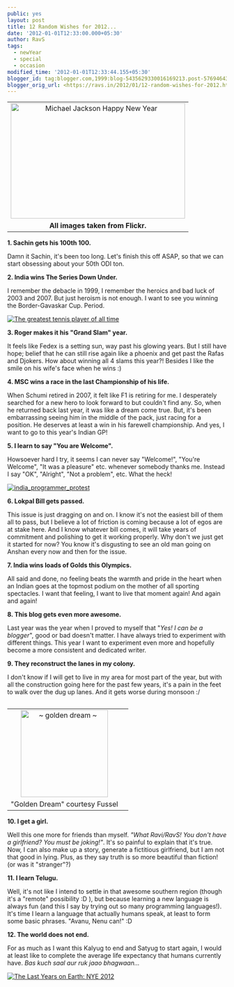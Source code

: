 ```yaml
---
public: yes
layout: post
title: 12 Random Wishes for 2012...
date: '2012-01-01T12:33:00.000+05:30'
author: RavS
tags:
  - newYear
  - special
  - occasion
modified_time: '2012-01-01T12:33:44.155+05:30'
blogger_id: tag:blogger.com,1999:blog-5435629330016169213.post-5769464361147654712
blogger_orig_url: <https://ravs.in/2012/01/12-random-wishes-for-2012.html>
---
```


<table align="center" cellpadding="0" cellspacing="0" class="tr-caption-container" style="margin-left: auto; margin-right: auto; text-align: center;"><tbody><tr><td style="text-align: center;"><a href="http://www.flickr.com/photos/purplegothicqueen/6609572443/" style="margin-left: auto; margin-right: auto;" title="Michael Jackson Happy New Year by purplegothicqueen, on Flickr"><img alt="Michael Jackson Happy New Year" height="265" src="http://farm8.staticflickr.com/7015/6609572443_b16b1467ab.jpg" width="400"></a></td></tr><tr><td class="tr-caption" style="text-align: center;"><b>All images taken from Flickr.</b></td></tr></tbody></table>

**1. Sachin gets his 100th 100.**

Damn it Sachin, it's been too long. Let's finish this off ASAP, so that we can start obsessing about your 50th ODI ton.

**2. India wins The Series Down Under.**

I remember the debacle in 1999, I remember the heroics and bad luck of 2003 and 2007. But just heroism is not enough. I want to see you winning the Border-Gavaskar Cup. Period.

[![The greatest tennis player of all time](http://farm3.staticflickr.com/2425/3698778354_f337b16014_b.jpg)](http://www.flickr.com/photos/7546657@N02/3698778354/ 'The greatest tennis player of all time by Squeaky Knees, on Flickr')

**3. Roger makes it his "Grand Slam" year.**

It feels like Fedex is a setting sun, way past his glowing years. But I still have hope; belief that he can still rise again like a phoenix and get past the Rafas and Djokers. How about winning all 4 slams this year?! Besides I like the smile on his wife's face when he wins :)

**4. MSC wins a race in the last Championship of his life.**

When Schumi retired in 2007, it felt like F1 is retiring for me. I desperately searched for a new hero to look forward to but couldn't find any. So, when he returned back last year, it was like a dream come true. But, it's been embarrassing seeing him in the middle of the pack, just racing for a position. He deserves at least a win in his farewell championship. And yes, I want to go to this year's Indian GP!

**5. I learn to say "You are Welcome".**

Howsoever hard I try, it seems I can never say "Welcome!", "You're Welcome", "It was a pleasure" etc. whenever somebody thanks me. Instead I say "OK", "Alright", "Not a problem", <nothing> etc. What the heck!

[![india_programmer_protest](http://farm7.staticflickr.com/6164/6259126916_585ebd1c63.jpg)](http://www.flickr.com/photos/believekevin/6259126916/ 'india_programmer_protest by believekevin, on Flickr')

**6. Lokpal Bill gets passed.**

This issue is just dragging on and on. I know it's not the easiest bill of them all to pass, but I believe a lot of friction is coming because a lot of egos are at stake here. And I know whatever bill comes, it will take years of commitment and polishing to get it working properly. Why don't we just get it started for now? You know it's disgusting to see an old man going on Anshan every now and then for the issue.

**7. India wins loads of Golds this Olympics.**

All said and done, no feeling beats the warmth and pride in the heart when an Indian goes at the topmost podium on the mother of all sporting spectacles. I want that feeling, I want to live that moment again! And again and again!

**8. This blog gets even more awesome.**

Last year was the year when I proved to myself that "_Yes! I can be a blogger_", good or bad doesn't matter. I have always tried to experiment with different things. This year I want to experiment even more and hopefully become a more consistent and dedicated writer.

**9. They reconstruct the lanes in my colony.**

I don't know if I will get to live in my area for most part of the year, but with all the construction going here for the past few years, it's a pain in the feet to walk over the dug up lanes. And it gets worse during monsoon :/

<table cellpadding="0" cellspacing="0" class="tr-caption-container" style="float: left; margin-right: 1em; text-align: left;"><tbody><tr><td style="text-align: center;"><a href="http://www.flickr.com/photos/14151113@N08/6482814893/" style="clear: left; margin-bottom: 1em; margin-left: auto; margin-right: auto;" title="~ golden dream ~ by ~Fussel~, on Flickr"><img alt="~ golden dream ~" height="200" src="http://farm8.staticflickr.com/7012/6482814893_95ebd0348f_b.jpg" width="200"></a></td></tr><tr><td class="tr-caption" style="text-align: center;">"Golden Dream" courtesy Fussel</td><td class="tr-caption" style="text-align: center;"><br></td></tr></tbody></table>

**10. I get a girl.**

Well this one more for friends than myself. _"What Ravi/RavS! You don't have a girlfriend? You must be joking!"_. It's so painful to explain that it's true. Now, I can also make up a story, generate a fictitious girlfriend, but I am not that good in lying. Plus, as they say truth is so more beautiful than fiction! (or was it "stranger"?)

**11. I learn Telugu.**

Well, it's not like I intend to settle in that awesome southern region (though it's a "remote" possibility :D ), but because learning a new language is always fun (and this I say by trying out so many programming languages!). It's time I learn a language that actually humans speak, at least to form some basic phrases. "Avanu, Nenu can!" :D

**12. The world does not end.**

For as much as I want this Kalyug to end and Satyug to start again, I would at least like to complete the average life expectancy that humans currently have. _Bas kuch saal aur ruk jaao bhagwaan..._

[![The Last Years on Earth: NYE 2012](http://farm8.staticflickr.com/7032/6461579363_0f7fe20fae.jpg)](http://www.flickr.com/photos/radocaj/6461579363/ 'The Last Years on Earth: NYE 2012 by Pete Radocaj, on Flickr')
